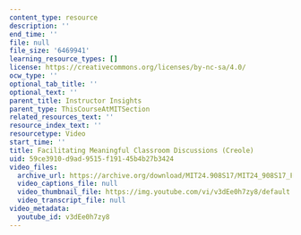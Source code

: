 ```yaml
---
content_type: resource
description: ''
end_time: ''
file: null
file_size: '6469941'
learning_resource_types: []
license: https://creativecommons.org/licenses/by-nc-sa/4.0/
ocw_type: ''
optional_tab_title: ''
optional_text: ''
parent_title: Instructor Insights
parent_type: ThisCourseAtMITSection
related_resources_text: ''
resource_index_text: ''
resourcetype: Video
start_time: ''
title: Facilitating Meaningful Classroom Discussions (Creole)
uid: 59ce3910-d9ad-9515-f191-45b4b27b3424
video_files:
  archive_url: https://archive.org/download/MIT24.908S17/MIT24_908S17_Facilitating_Discussions_Creole_300k.mp4
  video_captions_file: null
  video_thumbnail_file: https://img.youtube.com/vi/v3dEe0h7zy8/default.jpg
  video_transcript_file: null
video_metadata:
  youtube_id: v3dEe0h7zy8
---
```

